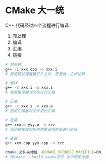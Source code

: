 # CMake 大一统

C++ 代码经过四个流程进行编译：

1. 预处理
2. 编译
3. 汇编
4. 链接

```bash
# 预处理
g++ -E xxx.cpp -o xxx.i
# 使用预处理器展开头文件，宏替换，去掉注释

# 编译
g++ -S xxx.i -o xxx.s
# 使用编译器对文件进行汇编

# 汇编
g++ -c xxx.s -o xxx.o
# 使用汇编器对文件进行汇编

# 链接
g++ xxx.o yyy.o -o zzz
# 调用链接器对程序需要调用的库进行链接

# 直接
g++ xxx.cpp yyy.cpp -o zzz
```

```bash
cmake 文件夹地址 -DCMAKE_VERBOSE_MAKEFILE=ON
# 使cmake --build cmake文件 显示的更全面
```

